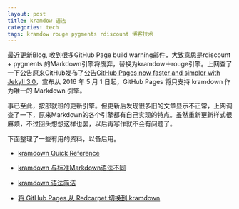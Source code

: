 ```yaml
---
layout: post
title: kramdow 语法
categories: tech
tags: kramdow rouge pygments rdiscount 博客技术
---
```


最近更新Blog, 收到很多GitHub Page build warning邮件，大致意思是rdiscount + pygments 的Markdown引擎将废弃，替换为kramdow＋rouge引擎。上网查了一下公告原来GitHub发布了公告[GitHub Pages now faster and simpler with Jekyll 3.0](https://github.com/blog/2100-github-pages-now-faster-and-simpler-with-jekyll-3-0)，宣布从 2016 年 5 月 1 日起，GitHub Pages 将只支持 kramdown 作为唯一的 Markdown 引擎。

事已至此，按部就班的更新引擎。但更新后发现很多旧的文章显示不正常，上网调查了一下，原来Markdown的各个引擎都有自己实现的特点。虽然重新更新样式很麻烦，不过回头想想这样也罢，以后再写作就不会有问题了。

下面整理了一些有用的资料，以备后用。


* [kramdown Quick Reference](http://kramdown.gettalong.org/quickref.html)

* [kramdown 与标准Markdown语法不同](http://kramdown.gettalong.org/syntax.html)

* [kramdown 语法简洁](http://yufree.cn/blogcn/2014/10/25/kramdown.html#SS)

* [将 GitHub Pages 从 Redcarpet 切换到 kramdown](http://mazhuang.org/2016/02/04/switch-to-kramdown-from-redcarpet/)　　

